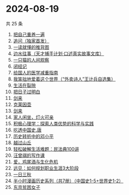 # 2024-08-19

共 25 条

<!-- BEGIN WEREAD -->
<!-- 最后更新时间 2024-08-19 23:14:23 +0800 -->
1. [把自己重养一遍](https://weread.qq.com/web/bookDetail/c7132470813ab91ebg013e73)
1. [追问（独家首发）](https://weread.qq.com/web/bookDetail/e7b322705d0e04e7b85e068)
1. [一读就懂的推背图](https://weread.qq.com/web/bookDetail/dce32650813ab91e9g018064)
1. [边水往事（天才捕手计划·口述真实故事文库）](https://weread.qq.com/web/bookDetail/064326a0813ab779ag018bda)
1. [一只猫的人间观察](https://weread.qq.com/web/bookDetail/22e32e90813ab8eacg012920)
1. [闭经记](https://weread.qq.com/web/bookDetail/35332510813ab84b3g0188bd)
1. [给国人的医学减重指南](https://weread.qq.com/web/bookDetail/ed1324f0813ab91d5g013e7f)
1. [我笨拙地爱着这个世界（“外卖诗人”王计兵自选集）](https://weread.qq.com/web/bookDetail/90032d60813ab7c9eg015d43)
1. [生活在裂隙](https://weread.qq.com/web/bookDetail/9b932010813ab6838g0101d3)
1. [把日子过明白](https://weread.qq.com/web/bookDetail/a2732a40813ab7bb3g0112e7)
1. [剑来](https://weread.qq.com/web/bookDetail/8e5326b07153adcf8e53d42)
1. [克莱因壶](https://weread.qq.com/web/bookDetail/31e32cc071cad2bd31e0252)
1. [剑来](https://weread.qq.com/web/bookDetail/dee32e1071db086fdeef491)
1. [家人闲坐，灯火可亲](https://weread.qq.com/web/bookDetail/10c320a071db56db10cbf8c)
1. [积极心理学：探索人类优势的科学与实践](https://weread.qq.com/web/bookDetail/701328c0813ab91d8g0157d6)
1. [吃透中国史.唐](https://weread.qq.com/web/bookDetail/fb5322f0813ab7ab6g019064)
1. [历史转折中的邓小平](https://weread.qq.com/web/bookDetail/34c32ff0813ab91cdg019b06)
1. [越过山丘](https://weread.qq.com/web/bookDetail/62e32e30813ab907fg01912e)
1. [轻松破解生活难题：民法典100讲](https://weread.qq.com/web/bookDetail/59732da0813ab9052g016b28)
1. [汪曾祺的写作课](https://weread.qq.com/web/bookDetail/8f5320a07212b3c78f5fac4)
1. [爱，鸡尾酒与生化危机](https://weread.qq.com/web/bookDetail/71032a60813ab91feg018273)
1. [远见：如何规划职业生涯3大阶段](https://weread.qq.com/web/bookDetail/3df32b10716980193df67f5)
1. [一日三秋](https://weread.qq.com/web/bookDetail/d0632c2072672b91d060472)
1. [半小时漫画历史系列（共7册）（中国史1-5+世界史1-2）](https://weread.qq.com/web/bookDetail/5c832be07254c98f5c8923d)
1. [东京贫困女子](https://weread.qq.com/web/bookDetail/26232650726a0c0e262f770)
<!-- END WEREAD -->